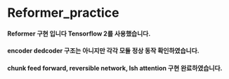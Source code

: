 # Reformer_practice

#### Reformer 구현 입니다 Tensorflow 2를 사용했습니다.
#### encoder dedcoder 구조는 아니지만 각각 모듈 정상 동작 확인하였습니다.
#### chunk feed forward, reversible network, lsh attention 구현 완료하였습니다.
